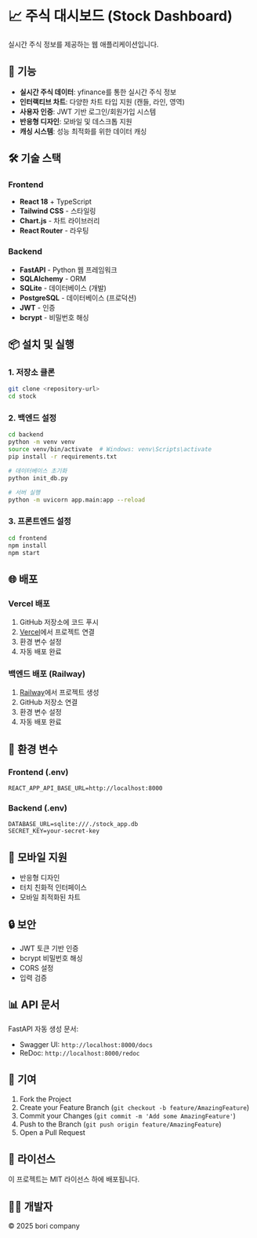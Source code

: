 # 📈 주식 대시보드 (Stock Dashboard)

실시간 주식 정보를 제공하는 웹 애플리케이션입니다.

## 🚀 기능

- **실시간 주식 데이터**: yfinance를 통한 실시간 주식 정보
- **인터랙티브 차트**: 다양한 차트 타입 지원 (캔들, 라인, 영역)
- **사용자 인증**: JWT 기반 로그인/회원가입 시스템
- **반응형 디자인**: 모바일 및 데스크톱 지원
- **캐싱 시스템**: 성능 최적화를 위한 데이터 캐싱

## 🛠️ 기술 스택

### Frontend
- **React 18** + TypeScript
- **Tailwind CSS** - 스타일링
- **Chart.js** - 차트 라이브러리
- **React Router** - 라우팅

### Backend
- **FastAPI** - Python 웹 프레임워크
- **SQLAlchemy** - ORM
- **SQLite** - 데이터베이스 (개발)
- **PostgreSQL** - 데이터베이스 (프로덕션)
- **JWT** - 인증
- **bcrypt** - 비밀번호 해싱

## 📦 설치 및 실행

### 1. 저장소 클론
```bash
git clone <repository-url>
cd stock
```

### 2. 백엔드 설정
```bash
cd backend
python -m venv venv
source venv/bin/activate  # Windows: venv\Scripts\activate
pip install -r requirements.txt

# 데이터베이스 초기화
python init_db.py

# 서버 실행
python -m uvicorn app.main:app --reload
```

### 3. 프론트엔드 설정
```bash
cd frontend
npm install
npm start
```

## 🌐 배포

### Vercel 배포
1. GitHub 저장소에 코드 푸시
2. [Vercel](https://vercel.com)에서 프로젝트 연결
3. 환경 변수 설정
4. 자동 배포 완료

### 백엔드 배포 (Railway)
1. [Railway](https://railway.app)에서 프로젝트 생성
2. GitHub 저장소 연결
3. 환경 변수 설정
4. 자동 배포 완료

## 🔧 환경 변수

### Frontend (.env)
```
REACT_APP_API_BASE_URL=http://localhost:8000
```

### Backend (.env)
```
DATABASE_URL=sqlite:///./stock_app.db
SECRET_KEY=your-secret-key
```

## 📱 모바일 지원

- 반응형 디자인
- 터치 친화적 인터페이스
- 모바일 최적화된 차트

## 🔒 보안

- JWT 토큰 기반 인증
- bcrypt 비밀번호 해싱
- CORS 설정
- 입력 검증

## 📊 API 문서

FastAPI 자동 생성 문서:
- Swagger UI: `http://localhost:8000/docs`
- ReDoc: `http://localhost:8000/redoc`

## 🤝 기여

1. Fork the Project
2. Create your Feature Branch (`git checkout -b feature/AmazingFeature`)
3. Commit your Changes (`git commit -m 'Add some AmazingFeature'`)
4. Push to the Branch (`git push origin feature/AmazingFeature`)
5. Open a Pull Request

## 📄 라이선스

이 프로젝트는 MIT 라이선스 하에 배포됩니다.

## 👨‍💻 개발자

© 2025 bori company 